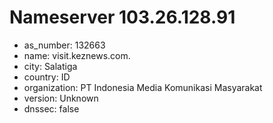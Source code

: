 # Nameserver 103.26.128.91

* as_number: 132663
* name: visit.keznews.com.
* city: Salatiga
* country: ID
* organization: PT Indonesia Media Komunikasi Masyarakat
* version: Unknown
* dnssec: false
